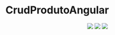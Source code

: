 # CrudProdutoAngular

<p align = "center">
  <img src = "https://user-images.githubusercontent.com/51086466/164914030-20b0d28f-0604-428a-926c-9d9eeb850d91.gif">
  <img src="https://user-images.githubusercontent.com/51086466/164914315-1a433e34-5924-47c1-b352-320dc1b55331.gif">
  <img src="https://user-images.githubusercontent.com/51086466/164914395-0e3bb024-fe6a-42a5-bdba-542d688620b4.gif">
 
</p>


